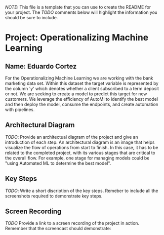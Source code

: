 *NOTE:* This file is a template that you can use to create the README for your project. The *TODO* comments below will highlight the information you should be sure to include.


# Project: Operationalizing Machine Learning
## Name: Eduardo Cortez 

For the Operationalizing Machine Learning we are working with the bank marketing data set. Within this dataset the target variable is represented by the column 'y' which denotes whether a client subscribed to a term deposit or not. We are seeking to create a model to predict this target for new customers. We leverage the efficiency of AutoMl to identify the best model and then deploy the model, consume the endpoints, and create automation with pipelines.

## Architectural Diagram
*TODO*: Provide an architectual diagram of the project and give an introduction of each step. An architectural diagram is an image that helps visualize the flow of operations from start to finish. In this case, it has to be related to the completed project, with its various stages that are critical to the overall flow. For example, one stage for managing models could be "using Automated ML to determine the best model". 

## Key Steps
*TODO*: Write a short discription of the key steps. Remeber to include all the screenshots required to demonstrate key steps. 

## Screen Recording
*TODO* Provide a link to a screen recording of the project in action. Remember that the screencast should demonstrate:

